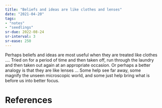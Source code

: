 ```yaml
---
title: "Beliefs and ideas are like clothes and lenses"
date: "2021-04-20"
tags:
- "notes"
- "seedlings"
sr-due: 2022-08-24
sr-interval: 3
sr-ease: 250
---
```


Perhaps beliefs and ideas are most useful when they are treated like clothes .... Tried on for a period of time and then taken off, run through the laundry and then taken out again at an appropriate occasion. Or perhaps a better analogy is that they are like lenses ... Some help see far away, some magnify the unseen microscopic world, and some just help bring what is before us into better focus.

# References
